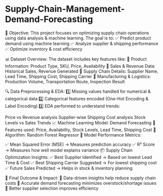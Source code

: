 # Supply-Chain-Management-Demand-Forecasting

🚀 Objective:
This project focuses on optimizing supply chain operations using data analysis & machine learning. The goal is to:
✅ Predict product demand using machine learning
✅ Analyze supplier & shipping performance
✅ Optimize inventory & cost efficiency

📊 Dataset Overview:
The dataset includes key features like:
🔹 Product Information: Product Type, SKU, Price, Availability
🔹 Sales & Revenue Data: Historical Sales, Revenue Generated
🔹 Supply Chain Details: Supplier Name, Lead Time, Shipping Cost, Shipping Carrier
🔹 Manufacturing & Logistics: Production Volume, Transportation Route, Inspection Result

🔍 Data Preprocessing & EDA:
1️⃣ Missing values handled for numerical & categorical data
2️⃣ Categorical features encoded (One-Hot Encoding & Label Encoding)
3️⃣ EDA performed to understand trends:

Price vs Revenue analysis
Supplier-wise Shipping Cost analysis
Stock Levels vs Sales Trends
📈 Machine Learning Model: Demand Forecasting
🔹 Features used: Price, Availability, Stock Levels, Lead Time, Shipping Cost
🔹 Algorithm: Random Forest Regressor
🔹 Model Performance Metrics:

✅ Mean Squared Error (MSE) → Measures prediction accuracy
✅ R² Score → Measures how well model explains variance
📦 Supply Chain Optimization Insights:
✅ Best Supplier Identified → Based on lowest Lead Time & Cost
✅ Best Shipping Carrier Suggested → For lowest shipping cost
✅ Future Sales Predicted → Helps in stock & inventory planning

📌 Final Outcome & Impact:
🚀 Data-driven insights help reduce supply chain costs
🚀 Accurate demand forecasting minimizes overstock/shortage issues
🚀 Better supplier selection improves efficiency
